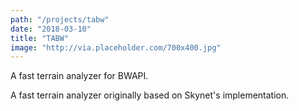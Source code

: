 ```yaml
---
path: "/projects/tabw"
date: "2018-03-10"
title: "TABW"
image: "http://via.placeholder.com/700x400.jpg"
---
```


A fast terrain analyzer for BWAPI.
<!-- end excerpt -->

A fast terrain analyzer originally based on Skynet's implementation.
